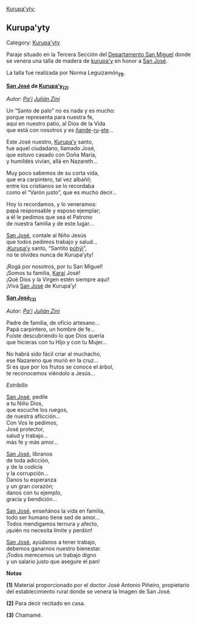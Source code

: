 [Kurupa'yty](#Kurupa'yty);

## Kurupa'yty

Category: [Kurupa'yty](http://descubrircorrientes.com.ar/2012/index.php/2676-toponimia/j-k-l-m-n-n/kurupayty)

Paraje situado en la Tercera Sección del [Departamento San Miguel](http://descubrircorrientes.com.ar/2012/index.php/2676-toponimia/j-k-l-m-n-n/index.php?option=com_content&view=category&id=1933&Itemid=500) donde se venera una talla de madera de [kurupa'y](http://descubrircorrientes.com.ar/2012/index.php/2676-toponimia/j-k-l-m-n-n/index.php?option=com_content&view=category&id=608&Itemid=506) en honor a [San José](http://descubrircorrientes.com.ar/2012/index.php/2676-toponimia/j-k-l-m-n-n/index.php?option=com_content&view=category&id=2088&Itemid=519).

La talla fue realizada por Norma Leguizamón<sub><strong>(1)</strong></sub>.

**[San José](http://descubrircorrientes.com.ar/2012/index.php/2676-toponimia/j-k-l-m-n-n/index.php?option=com_content&view=category&id=2088&Itemid=519) de [Kurupa’y](http://descubrircorrientes.com.ar/2012/index.php/2676-toponimia/j-k-l-m-n-n/index.php?option=com_content&view=category&id=608&Itemid=506)<sub><span>(2)</span></sub>**

_Autor: [Pa'i](http://descubrircorrientes.com.ar/2012/index.php/2676-toponimia/j-k-l-m-n-n/index.php?option=com_content&view=category&id=1424&Itemid=506) [Julián Zini](http://descubrircorrientes.com.ar/2012/index.php/2676-toponimia/j-k-l-m-n-n/index.php?option=com_content&view=category&id=2677&Itemid=519)_

Un “Santo de palo” no es nada y es mucho:  
porque representa para nuestra fe,  
aquí en nuestro patio, al Dios de la Vida  
que está con nosotros y es [ñande](http://descubrircorrientes.com.ar/2012/index.php/2676-toponimia/j-k-l-m-n-n/index.php?option=com_content&view=category&id=1129&Itemid=506)\-[ru](http://descubrircorrientes.com.ar/2012/index.php/2676-toponimia/j-k-l-m-n-n/index.php?option=com_content&view=category&id=1425&Itemid=506)\-[ete](http://descubrircorrientes.com.ar/2012/index.php/2676-toponimia/j-k-l-m-n-n/index.php?option=com_content&view=category&id=602&Itemid=506)...

Este José nuestro, [Kurupa’y](http://descubrircorrientes.com.ar/2012/index.php/2676-toponimia/j-k-l-m-n-n/index.php?option=com_content&view=category&id=608&Itemid=506) santo,  
fue aquel ciudadano, llamado José,  
que estuvo casado con Doña María,  
y humildes vivían, allá en Nazareth...

Muy poco sabemos de su corta vida,  
que era carpintero, tal vez albañil;  
entre los cristianos se lo recordaba  
como el “Varón justo”, que es mucho decir...

Hoy lo recordamos, y lo veneramos:  
papá responsable y esposo ejemplar;  
a él le pedimos que sea el Patrono  
de nuestra familia y de este lugar...

[San José](http://descubrircorrientes.com.ar/2012/index.php/2676-toponimia/j-k-l-m-n-n/index.php?option=com_content&view=category&id=2088&Itemid=519), contale al Niño Jesús  
que todos pedimos trabajo y salud...  
¡[Kurupa’y](http://descubrircorrientes.com.ar/2012/index.php/2676-toponimia/j-k-l-m-n-n/index.php?option=com_content&view=category&id=608&Itemid=506) santo, “Santito [pohýi](http://descubrircorrientes.com.ar/2012/index.php/2676-toponimia/j-k-l-m-n-n/index.php?option=com_content&view=category&id=1424&Itemid=506)”,  
no te olvides nunca de Kurupa’yty!

¡Rogá por nosotros, por tu San Miguel!  
¡Somos tu familia, [Karai](http://descubrircorrientes.com.ar/2012/index.php/2676-toponimia/j-k-l-m-n-n/index.php?option=com_content&view=category&id=608&Itemid=506) José!  
¡Qué Dios y la Virgen estén siempre aquí!  
¡Viva [San José](http://descubrircorrientes.com.ar/2012/index.php/2676-toponimia/j-k-l-m-n-n/index.php?option=com_content&view=category&id=2088&Itemid=519) de Kurupa’y!

**[San José](http://descubrircorrientes.com.ar/2012/index.php/2676-toponimia/j-k-l-m-n-n/index.php?option=com_content&view=category&id=2088&Itemid=519)<sub><span>(3)</span></sub>**

_Autor: [Pa'i](http://descubrircorrientes.com.ar/2012/index.php/2676-toponimia/j-k-l-m-n-n/index.php?option=com_content&view=category&id=1424&Itemid=506) [Julián Zini](http://descubrircorrientes.com.ar/2012/index.php/2676-toponimia/j-k-l-m-n-n/index.php?option=com_content&view=category&id=2677&Itemid=519)_

Padre de familia, de oficio artesano...  
Papá carpintero, un hombre de fe...  
Fuiste descubriendo lo que Dios quería  
que hicieras con tu Hijo y con tu Mujer...

No habrá sido fácil criar al muchacho,  
ese Nazareno que murió en la cruz...  
Si es que por los frutos se conoce el árbol,  
te reconocemos viéndolo a Jesús...

_Estribillo_

[San José](http://descubrircorrientes.com.ar/2012/index.php/2676-toponimia/j-k-l-m-n-n/index.php?option=com_content&view=category&id=2088&Itemid=519), pedile  
a tu Niño Dios,  
que escuche los ruegos,  
de nuestra aflicción...  
Con Vos le pedimos,  
José protector,  
salud y trabajo...  
más fe y más amor...

[San José](http://descubrircorrientes.com.ar/2012/index.php/2676-toponimia/j-k-l-m-n-n/index.php?option=com_content&view=category&id=2088&Itemid=519), líbranos  
de toda adicción,  
y de la codicia  
y la corrupción...  
Danos tu esperanza  
y un gran corazón;  
danos con tu ejemplo,  
gracia y bendición...

[San José](http://descubrircorrientes.com.ar/2012/index.php/2676-toponimia/j-k-l-m-n-n/index.php?option=com_content&view=category&id=2088&Itemid=519), enseñános la vida en familia,  
todo ser humano tiene sed de amor...  
Todos mendigamos ternura y afecto,  
¡quién no necesita límite y perdón!

[San José](http://descubrircorrientes.com.ar/2012/index.php/2676-toponimia/j-k-l-m-n-n/index.php?option=com_content&view=category&id=2088&Itemid=519), ayúdanos a tener trabajo,  
debemos ganarnos nuestro bienestar.  
¡Todos merecemos un trabajo digno  
y un salario justo que asegure el pan!

**Notas**

**(1)** Material proporcionado por el doctor José Antonio Piñeiro, propietario del establecimiento rural donde se venera la Imagen de San José.

**(2)** Para decir recitado en casa.

**(3)** Chamamé.